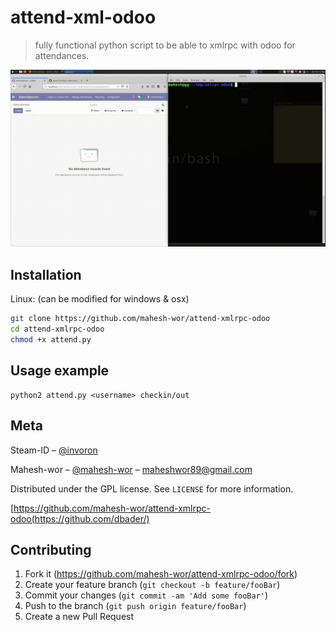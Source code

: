 # attend-xml-odoo
> fully functional python script to be able to xmlrpc with odoo for attendances.

![](header.gif)

## Installation

Linux: (can be modified for windows & osx)

```sh
git clone https://github.com/mahesh-wor/attend-xmlrpc-odoo
cd attend-xmlrpc-odoo
chmod +x attend.py
```

## Usage example
```
python2 attend.py <username> checkin/out
```
## Meta
Steam-ID – [@invoron](https://steamcommunity.com/id/dendironqwe) 

Mahesh-wor – [@mahesh-wor](https://twitter.com/dbader_org) – maheshwor89@gmail.com

Distributed under the GPL license. See ``LICENSE`` for more information.

[https://github.com/mahesh-wor/attend-xmlrpc-odoo(https://github.com/dbader/)

## Contributing

1. Fork it (<https://github.com/mahesh-wor/attend-xmlrpc-odoo/fork>)
2. Create your feature branch (`git checkout -b feature/fooBar`)
3. Commit your changes (`git commit -am 'Add some fooBar'`)
4. Push to the branch (`git push origin feature/fooBar`)
5. Create a new Pull Request

<!-- Markdown link & img dfn's -->
[npm-image]: https://img.shields.io/npm/v/datadog-metrics.svg?style=flat-square
[npm-url]: https://npmjs.org/package/datadog-metrics
[npm-downloads]: https://img.shields.io/npm/dm/datadog-metrics.svg?style=flat-square
[travis-image]: https://img.shields.io/travis/dbader/node-datadog-metrics/master.svg?style=flat-square
[travis-url]: https://travis-ci.org/dbader/node-datadog-metrics
[wiki]: https://github.com/mahesh-wor/dota2pyping/wiki
